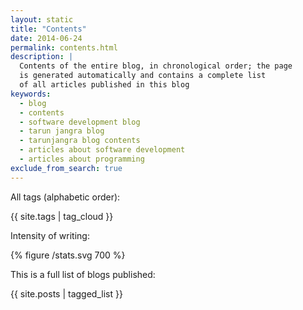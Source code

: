 ```yaml
---
layout: static
title: "Contents"
date: 2014-06-24
permalink: contents.html
description: |
  Contents of the entire blog, in chronological order; the page
  is generated automatically and contains a complete list
  of all articles published in this blog
keywords:
  - blog
  - contents
  - software development blog
  - tarun jangra blog
  - tarunjangra blog contents
  - articles about software development
  - articles about programming
exclude_from_search: true
---
```


All tags (alphabetic order):

{{ site.tags | tag_cloud }}

Intensity of writing:

{% figure /stats.svg 700 %}

This is a full list of blogs published:

{{ site.posts | tagged_list }}

